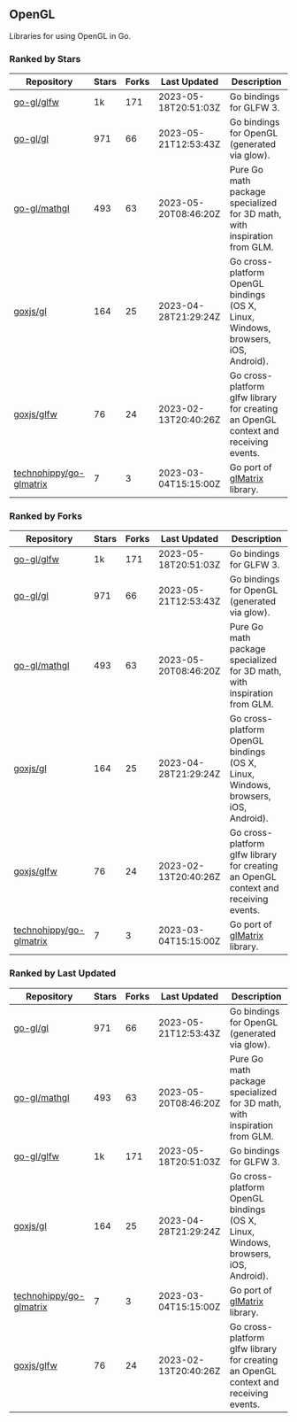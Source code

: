 ## OpenGL

Libraries for using OpenGL in Go.

### Ranked by Stars

| Repository | Stars | Forks | Last Updated | Description | 
|------------|-------|-------|--------------|-------------|
| [go-gl/glfw](https://github.com/go-gl/glfw) | 1k | 171 | 2023-05-18T20:51:03Z |  Go bindings for GLFW 3. |
| [go-gl/gl](https://github.com/go-gl/gl) | 971 | 66 | 2023-05-21T12:53:43Z |  Go bindings for OpenGL (generated via glow). |
| [go-gl/mathgl](https://github.com/go-gl/mathgl) | 493 | 63 | 2023-05-20T08:46:20Z |  Pure Go math package specialized for 3D math, with inspiration from GLM. |
| [goxjs/gl](https://github.com/goxjs/gl) | 164 | 25 | 2023-04-28T21:29:24Z |  Go cross-platform OpenGL bindings (OS X, Linux, Windows, browsers, iOS, Android). |
| [goxjs/glfw](https://github.com/goxjs/glfw) | 76 | 24 | 2023-02-13T20:40:26Z |  Go cross-platform glfw library for creating an OpenGL context and receiving events. |
| [technohippy/go-glmatrix](https://github.com/technohippy/go-glmatrix) | 7 | 3 | 2023-03-04T15:15:00Z |  Go port of [glMatrix](https://glmatrix.net/) library. |

### Ranked by Forks

| Repository | Stars | Forks | Last Updated | Description | 
|------------|-------|-------|--------------|-------------|
| [go-gl/glfw](https://github.com/go-gl/glfw) | 1k | 171 | 2023-05-18T20:51:03Z |  Go bindings for GLFW 3. |
| [go-gl/gl](https://github.com/go-gl/gl) | 971 | 66 | 2023-05-21T12:53:43Z |  Go bindings for OpenGL (generated via glow). |
| [go-gl/mathgl](https://github.com/go-gl/mathgl) | 493 | 63 | 2023-05-20T08:46:20Z |  Pure Go math package specialized for 3D math, with inspiration from GLM. |
| [goxjs/gl](https://github.com/goxjs/gl) | 164 | 25 | 2023-04-28T21:29:24Z |  Go cross-platform OpenGL bindings (OS X, Linux, Windows, browsers, iOS, Android). |
| [goxjs/glfw](https://github.com/goxjs/glfw) | 76 | 24 | 2023-02-13T20:40:26Z |  Go cross-platform glfw library for creating an OpenGL context and receiving events. |
| [technohippy/go-glmatrix](https://github.com/technohippy/go-glmatrix) | 7 | 3 | 2023-03-04T15:15:00Z |  Go port of [glMatrix](https://glmatrix.net/) library. |

### Ranked by Last Updated

| Repository | Stars | Forks | Last Updated | Description | 
|------------|-------|-------|--------------|-------------|
| [go-gl/gl](https://github.com/go-gl/gl) | 971 | 66 | 2023-05-21T12:53:43Z |  Go bindings for OpenGL (generated via glow). |
| [go-gl/mathgl](https://github.com/go-gl/mathgl) | 493 | 63 | 2023-05-20T08:46:20Z |  Pure Go math package specialized for 3D math, with inspiration from GLM. |
| [go-gl/glfw](https://github.com/go-gl/glfw) | 1k | 171 | 2023-05-18T20:51:03Z |  Go bindings for GLFW 3. |
| [goxjs/gl](https://github.com/goxjs/gl) | 164 | 25 | 2023-04-28T21:29:24Z |  Go cross-platform OpenGL bindings (OS X, Linux, Windows, browsers, iOS, Android). |
| [technohippy/go-glmatrix](https://github.com/technohippy/go-glmatrix) | 7 | 3 | 2023-03-04T15:15:00Z |  Go port of [glMatrix](https://glmatrix.net/) library. |
| [goxjs/glfw](https://github.com/goxjs/glfw) | 76 | 24 | 2023-02-13T20:40:26Z |  Go cross-platform glfw library for creating an OpenGL context and receiving events. |

